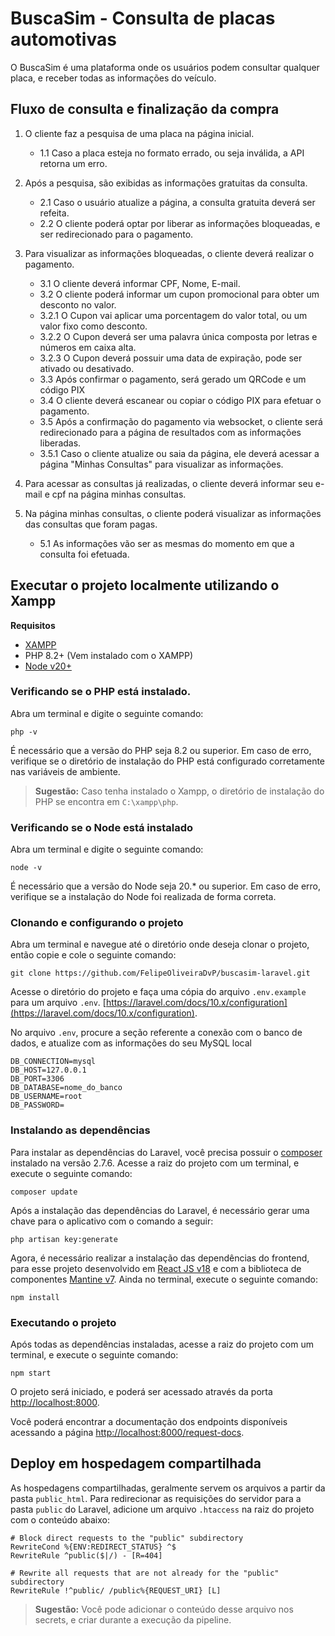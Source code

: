 # BuscaSim - Consulta de placas automotivas

O BuscaSim é uma plataforma onde os usuários podem consultar qualquer placa, e receber todas as informações do veículo.

## Fluxo de consulta e finalização da compra

1. O cliente faz a pesquisa de uma placa na página inicial.

   - 1.1 Caso a placa esteja no formato errado, ou seja inválida, a API retorna um erro.

2. Após a pesquisa, são exibidas as informações gratuitas da consulta.

   - 2.1 Caso o usuário atualize a página, a consulta gratuita deverá ser refeita.
   - 2.2 O cliente poderá optar por liberar as informações bloqueadas, e ser redirecionado para o pagamento.

3. Para visualizar as informações bloqueadas, o cliente deverá realizar o pagamento.

   - 3.1 O cliente deverá informar CPF, Nome, E-mail.
   - 3.2 O cliente poderá informar um cupon promocional para obter um desconto no valor.
   - 3.2.1 O Cupon vai aplicar uma porcentagem do valor total, ou um valor fixo como desconto.
   - 3.2.2 O Cupon deverá ser uma palavra única composta por letras e números em caixa alta.
   - 3.2.3 O Cupon deverá possuir uma data de expiração, pode ser ativado ou desativado.
   - 3.3 Após confirmar o pagamento, será gerado um QRCode e um código PIX
   - 3.4 O cliente deverá escanear ou copiar o código PIX para efetuar o pagamento.
   - 3.5 Após a confirmação do pagamento via websocket, o cliente será redirecionado para a página de resultados com as informações liberadas.
   - 3.5.1 Caso o cliente atualize ou saia da página, ele deverá acessar a página "Minhas Consultas" para visualizar as informações.

4. Para acessar as consultas já realizadas, o cliente deverá informar seu e-mail e cpf na página minhas consultas.

5. Na página minhas consultas, o cliente poderá visualizar as informações das consultas que foram pagas.
   - 5.1 As informações vão ser as mesmas do momento em que a consulta foi efetuada.

## Executar o projeto localmente utilizando o Xampp

**Requisitos**

- [XAMPP](https://www.apachefriends.org/pt_br/index.html)
- PHP 8.2+ (Vem instalado com o XAMPP)
- [Node v20+](https://nodejs.org/en/download/current)

### Verificando se o PHP está instalado.

Abra um terminal e digite o seguinte comando:

`php -v`

É necessário que a versão do PHP seja 8.2 ou superior. Em caso de erro, verifique se o diretório de instalação do PHP está configurado corretamente nas variáveis de ambiente.

> **Sugestão:**
> Caso tenha instalado o Xampp, o diretório de instalação do PHP se encontra em `C:\xampp\php`.

### Verificando se o Node está instalado

Abra um terminal e digite o seguinte comando:

`node -v`

É necessário que a versão do Node seja 20.\* ou superior. Em caso de erro, verifique se a instalação do Node foi realizada de forma correta.

### Clonando e configurando o projeto

Abra um terminal e navegue até o diretório onde deseja clonar o projeto, então copie e cole o seguinte comando:

`git clone https://github.com/FelipeOliveiraDvP/buscasim-laravel.git`

Acesse o diretório do projeto e faça uma cópia do arquivo `.env.example` para um arquivo `.env`. [https://laravel.com/docs/10.x/configuration](https://laravel.com/docs/10.x/configuration).

No arquivo `.env`, procure a seção referente a conexão com o banco de dados, e atualize com as informações do seu MySQL local

```
DB_CONNECTION=mysql
DB_HOST=127.0.0.1
DB_PORT=3306
DB_DATABASE=nome_do_banco
DB_USERNAME=root
DB_PASSWORD=
```

### Instalando as dependências

Para instalar as dependências do Laravel, você precisa possuir o [composer](https://getcomposer.org/) instalado na versão 2.7.6. Acesse a raiz do projeto com um terminal, e execute o seguinte comando:

`composer update`

Após a instalação das dependências do Laravel, é necessário gerar uma chave para o aplicativo com o comando a seguir:

`php artisan key:generate`

Agora, é necessário realizar a instalação das dependências do frontend, para esse projeto desenvolvido em [React JS v18](https://react.dev/) e com a biblioteca de componentes [Mantine v7](https://mantine.dev/). Ainda no terminal, execute o seguinte comando:

`npm install`

### Executando o projeto

Após todas as dependências instaladas, acesse a raiz do projeto com um terminal, e execute o seguinte comando:

`npm start`

O projeto será iniciado, e poderá ser acessado através da porta [http://localhost:8000](http://localhost:8000).

Você poderá encontrar a documentação dos endpoints disponíveis acessando a página [http://localhost:8000/request-docs](http://localhost:8000/request-docs).

## Deploy em hospedagem compartilhada

As hospedagens compartilhadas, geralmente servem os arquivos a partir da pasta `public_html`. Para redirecionar as requisições do servidor para a pasta `public` do Laravel, adicione um arquivo `.htaccess` na raiz do projeto com o conteúdo abaixo:

```
# Block direct requests to the "public" subdirectory
RewriteCond %{ENV:REDIRECT_STATUS} ^$
RewriteRule ^public($|/) - [R=404]

# Rewrite all requests that are not already for the "public" subdirectory
RewriteRule !^public/ /public%{REQUEST_URI} [L]
```

> **Sugestão:**
> Você pode adicionar o conteúdo desse arquivo nos secrets, e criar durante a execução da pipeline.
